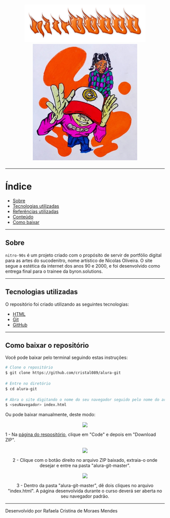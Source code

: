 <h1 align="center"> 
<img src="img/logo.png"> 
<br/>
<img src="img/banner.jpg"> 
</h1>

---

# Índice

- [Sobre](#-sobre)
- [Tecnologias utilizadas](#-tecnologias-utilizadas)
- [Referências utilizadas](#-referencias-utilizadas)
- [Conteúdo](#-conteudo)
- [Como baixar](#-como-baixar)

---

## Sobre

`nitro-90s` é um projeto criado com o propósito de servir de portfólio digital para as artes do sucodenitro, nome artístico de Nicolas Oliveira. O site segue a estética da internet dos anos 90 e 2000, e foi desenvolvido como entrega final para o trainee da byron.solutions.

---

## Tecnologias utilizadas

O repositório foi criado utilizando as seguintes tecnologias:

- [HTML](https://html.spec.whatwg.org/multipage/)
- [Git](https://git-scm.com)
- [GitHub](https://github.com)

---

## Como baixar o repositório

Você pode baixar pelo terminal seguindo estas instruções:

```bash
# Clone o repositório
$ git clone https://github.com/cristal089/alura-git

# Entre no diretório
$ cd alura-git

# Abra o site digitando o nome do seu navegador seguido pelo nome do arquivo index.html
$ <seuNavegador> index.html
```

Ou pode baixar manualmente, deste modo:

<p align="center">
<img align="center" src="https://ik.imagekit.io/cristal089/Captura_de_tela_de_2022-02-07_17-56-46_p7tWsYKPVR-.png?ik-sdk-version=javascript-1.4.3&updatedAt=1644268368647">
</p>

1 - Na [página do respositório]("https://github.com/cristal089/alura-git"), clique em "Code" e depois em "Download ZIP".

<p align="center">
<img align="center" src="https://ik.imagekit.io/cristal089/Captura_de_tela_de_2022-02-07_18-05-08_B_Yrv-cH-.png?ik-sdk-version=javascript-1.4.3&updatedAt=1644268587951">
</p>

<p align="center">
2 - Clique com o botão direito no arquivo ZIP baixado, extraia-o onde desejar e entre na pasta "alura-git-master".
</p>

<p align="center">
<img align="center" src="https://ik.imagekit.io/cristal089/Captura_de_tela_de_2022-02-07_18-06-05_4SlgF_Plifq.png?ik-sdk-version=javascript-1.4.3&updatedAt=1644268587952">
</p>

<p align="center">
3 - Dentro da pasta "alura-git-master", dê dois cliques no arquivo "index.html". A página desenvolvida durante o curso deverá ser aberta no seu navegador padrão.
</p>

---

Desenvolvido por Rafaela Cristina de Moraes Mendes

